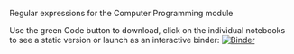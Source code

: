
Regular expressions for the Computer Programming module

Use the green Code button to download, click on the individual notebooks to see a static version or launch as an interactive binder: [![Binder](https://mybinder.org/badge_logo.svg)](https://mybinder.org/v2/gh/fsmeraldi/cp-regexp/master)
